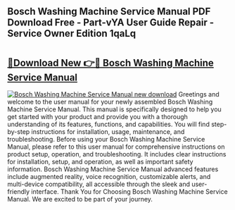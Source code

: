 ## Bosch Washing Machine Service Manual PDF Download Free - Part-vYA User Guide Repair - Service Owner Edition 1qaLq

# <h2><a href="http://cf27590.oget.top/?id=Bosch+Washing+Machine+Service+Manual">🔗Download New 👉🔴 Bosch Washing Machine Service Manual</a></h2>

[![Bosch Washing Machine Service Manual new download](https://i.imgur.com/5g1atiW.png)](http://cf27590.oget.top/?id=Bosch+Washing+Machine+Service+Manual)
Greetings and welcome to the user manual for your newly assembled Bosch Washing Machine Service Manual. This manual is specifically designed to help you get started with your product and provide you with a thorough understanding of its features, functions, and capabilities. You will find step-by-step instructions for installation, usage, maintenance, and troubleshooting. Before using your Bosch Washing Machine Service Manual, please refer to this user manual for comprehensive instructions on product setup, operation, and troubleshooting. It includes clear instructions for installation, setup, and operation, as well as important safety information. Bosch Washing Machine Service Manual advanced features include augmented reality, voice recognition, customizable alerts, and multi-device compatibility, all accessible through the sleek and user-friendly interface. Thank You for Choosing Bosch Washing Machine Service Manual. We are excited to be part of your journey.
